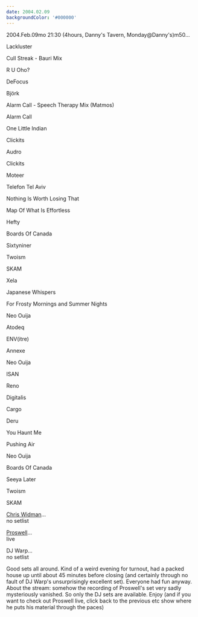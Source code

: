 ```yaml
---
date: 2004.02.09
backgroundColor: '#000000'
---
```


2004.Feb.09mo 21:30 (4hours, Danny's Tavern, Monday@Danny's)m50...

Lackluster

Cull Streak - Bauri Mix

R U Oho?

DeFocus

Björk

Alarm Call - Speech Therapy Mix (Matmos)

Alarm Call

One Little Indian

Clickits

Audro

Clickits

Moteer

Telefon Tel Aviv

Nothing Is Worth Losing That

Map Of What Is Effortless

Hefty

Boards Of Canada

Sixtyniner

Twoism

SKAM

Xela

Japanese Whispers

For Frosty Mornings and Summer Nights

Neo Ouija

Atodeq

ENV(itre)

Annexe

Neo Ouija

ISAN

Reno

Digitalis

Cargo

Deru

You Haunt Me

Pushing Air

Neo Ouija

Boards Of Canada

Seeya Later

Twoism

SKAM


[Chris Widman](http://www.abstractscience.net/)...  
no setlist  

[Proswell](http://proswell.inpuj.net/)...  
live  

DJ Warp...  
no setlist  

Good sets all around. Kind of a weird evening for turnout, had a packed house up until about 45 minutes before closing (and certainly through no fault of DJ Warp's unsurprisingly excellent set). Everyone had fun anyway. About the stream: somehow the recording of Proswell's set very sadly mysteriously vanished. So only the DJ sets are available. Enjoy (and if you want to check out Proswell live, click back to the previous etc show where he puts his material through the paces)